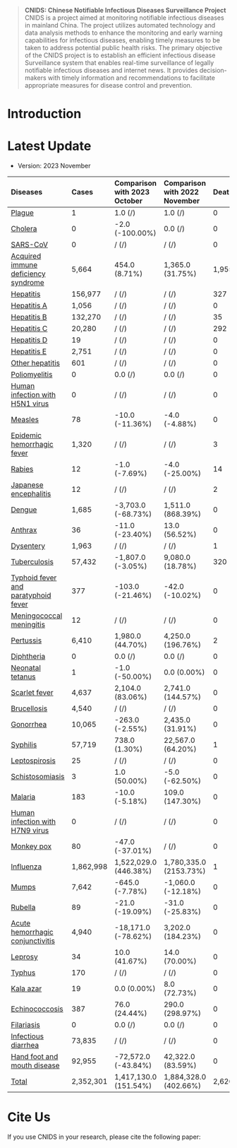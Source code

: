 > **CNIDS: Chinese Notifiable Infectious Diseases Surveillance Project**
> CNIDS is a project aimed at monitoring notifiable infectious diseases in mainland China. The project utilizes automated technology and data analysis methods to enhance the monitoring and early warning capabilities for infectious diseases, enabling timely measures to be taken to address potential public health risks.
> The primary objective of the CNIDS project is to establish an efficient infectious disease Surveillance system that enables real-time surveillance of legally notifiable infectious diseases and internet news. It provides decision-makers with timely information and recommendations to facilitate appropriate measures for disease control and prevention.

# Introduction



# Latest Update

- Version: 2023 November

| Diseases                                                                             | Cases     | Comparison with 2023 October | Comparison with 2022 November | Deaths | Comparison with 2023 October | Comparison with 2022 November |
| :----------------------------------------------------------------------------------- | :-------- | :--------------------------- | :---------------------------- | :----- | :--------------------------- | :---------------------------- |
| [Plague](./Plague)                                                                   | 1         | 1.0 (/)                      | 1.0 (/)                       | 0      | 0.0 (/)                      | 0.0 (/)                       |
| [Cholera](./Cholera)                                                                 | 0         | -2.0 (-100.00%)              | 0.0 (/)                       | 0      | 0.0 (/)                      | 0.0 (/)                       |
| [SARS-CoV](./SARS-CoV)                                                               | 0         | / (/)                        | / (/)                         | 0      | / (/)                        | / (/)                         |
| [Acquired immune deficiency syndrome](./Acquired%20immune%20deficiency%20syndrome)   | 5,664     | 454.0 (8.71%)                | 1,365.0 (31.75%)              | 1,955  | 89.0 (4.77%)                 | 497.0 (34.09%)                |
| [Hepatitis](./Hepatitis)                                                             | 156,977   | / (/)                        | / (/)                         | 327    | / (/)                        | / (/)                         |
| [Hepatitis A](./Hepatitis%20A)                                                       | 1,056     | / (/)                        | / (/)                         | 0      | / (/)                        | / (/)                         |
| [Hepatitis B](./Hepatitis%20B)                                                       | 132,270   | / (/)                        | / (/)                         | 35     | / (/)                        | / (/)                         |
| [Hepatitis C](./Hepatitis%20C)                                                       | 20,280    | / (/)                        | / (/)                         | 292    | / (/)                        | / (/)                         |
| [Hepatitis D](./Hepatitis%20D)                                                       | 19        | / (/)                        | / (/)                         | 0      | / (/)                        | / (/)                         |
| [Hepatitis E](./Hepatitis%20E)                                                       | 2,751     | / (/)                        | / (/)                         | 0      | / (/)                        | / (/)                         |
| [Other hepatitis](./Other%20hepatitis)                                               | 601       | / (/)                        | / (/)                         | 0      | / (/)                        | / (/)                         |
| [Poliomyelitis](./Poliomyelitis)                                                     | 0         | 0.0 (/)                      | 0.0 (/)                       | 0      | 0.0 (/)                      | 0.0 (/)                       |
| [Human infection with H5N1 virus](./Human%20infection%20with%20H5N1%20virus)         | 0         | / (/)                        | / (/)                         | 0      | / (/)                        | / (/)                         |
| [Measles](./Measles)                                                                 | 78        | -10.0 (-11.36%)              | -4.0 (-4.88%)                 | 0      | 0.0 (/)                      | 0.0 (/)                       |
| [Epidemic hemorrhagic fever](./Epidemic%20hemorrhagic%20fever)                       | 1,320     | / (/)                        | / (/)                         | 3      | / (/)                        | / (/)                         |
| [Rabies](./Rabies)                                                                   | 12        | -1.0 (-7.69%)                | -4.0 (-25.00%)                | 14     | 2.0 (16.67%)                 | 6.0 (75.00%)                  |
| [Japanese encephalitis](./Japanese%20encephalitis)                                   | 12        | / (/)                        | / (/)                         | 2      | / (/)                        | / (/)                         |
| [Dengue](./Dengue)                                                                   | 1,685     | -3,703.0 (-68.73%)           | 1,511.0 (868.39%)             | 0      | 0.0 (/)                      | 0.0 (/)                       |
| [Anthrax](./Anthrax)                                                                 | 36        | -11.0 (-23.40%)              | 13.0 (56.52%)                 | 0      | 0.0 (/)                      | 0.0 (/)                       |
| [Dysentery](./Dysentery)                                                             | 1,963     | / (/)                        | / (/)                         | 1      | / (/)                        | / (/)                         |
| [Tuberculosis](./Tuberculosis)                                                       | 57,432    | -1,807.0 (-3.05%)            | 9,080.0 (18.78%)              | 320    | -34.0 (-9.60%)               | -13.0 (-3.90%)                |
| [Typhoid fever and paratyphoid fever](./Typhoid%20fever%20and%20paratyphoid%20fever) | 377       | -103.0 (-21.46%)             | -42.0 (-10.02%)               | 0      | -1.0 (-100.00%)              | 0.0 (/)                       |
| [Meningococcal meningitis](./Meningococcal%20meningitis)                             | 12        | / (/)                        | / (/)                         | 0      | / (/)                        | / (/)                         |
| [Pertussis](./Pertussis)                                                             | 6,410     | 1,980.0 (44.70%)             | 4,250.0 (196.76%)             | 2      | 2.0 (/)                      | 2.0 (/)                       |
| [Diphtheria](./Diphtheria)                                                           | 0         | 0.0 (/)                      | 0.0 (/)                       | 0      | 0.0 (/)                      | 0.0 (/)                       |
| [Neonatal tetanus](./Neonatal%20tetanus)                                             | 1         | -1.0 (-50.00%)               | 0.0 (0.00%)                   | 0      | 0.0 (/)                      | 0.0 (/)                       |
| [Scarlet fever](./Scarlet%20fever)                                                   | 4,637     | 2,104.0 (83.06%)             | 2,741.0 (144.57%)             | 0      | 0.0 (/)                      | 0.0 (/)                       |
| [Brucellosis](./Brucellosis)                                                         | 4,540     | / (/)                        | / (/)                         | 0      | / (/)                        | / (/)                         |
| [Gonorrhea](./Gonorrhea)                                                             | 10,065    | -263.0 (-2.55%)              | 2,435.0 (31.91%)              | 0      | 0.0 (/)                      | 0.0 (/)                       |
| [Syphilis](./Syphilis)                                                               | 57,719    | 738.0 (1.30%)                | 22,567.0 (64.20%)             | 1      | -2.0 (-66.67%)               | -2.0 (-66.67%)                |
| [Leptospirosis](./Leptospirosis)                                                     | 25        | / (/)                        | / (/)                         | 0      | / (/)                        | / (/)                         |
| [Schistosomiasis](./Schistosomiasis)                                                 | 3         | 1.0 (50.00%)                 | -5.0 (-62.50%)                | 0      | 0.0 (/)                      | 0.0 (/)                       |
| [Malaria](./Malaria)                                                                 | 183       | -10.0 (-5.18%)               | 109.0 (147.30%)               | 0      | -1.0 (-100.00%)              | 0.0 (/)                       |
| [Human infection with H7N9 virus](./Human%20infection%20with%20H7N9%20virus)         | 0         | / (/)                        | / (/)                         | 0      | / (/)                        | / (/)                         |
| [Monkey pox](./Monkey%20pox)                                                         | 80        | -47.0 (-37.01%)              | / (/)                         | 0      | 0.0 (/)                      | / (/)                         |
| [Influenza](./Influenza)                                                             | 1,862,998 | 1,522,029.0 (446.38%)        | 1,780,335.0 (2153.73%)        | 1      | 0.0 (0.00%)                  | 1.0 (/)                       |
| [Mumps](./Mumps)                                                                     | 7,642     | -645.0 (-7.78%)              | -1,060.0 (-12.18%)            | 0      | 0.0 (/)                      | 0.0 (/)                       |
| [Rubella](./Rubella)                                                                 | 89        | -21.0 (-19.09%)              | -31.0 (-25.83%)               | 0      | 0.0 (/)                      | 0.0 (/)                       |
| [Acute hemorrhagic conjunctivitis](./Acute%20hemorrhagic%20conjunctivitis)           | 4,940     | -18,171.0 (-78.62%)          | 3,202.0 (184.23%)             | 0      | 0.0 (/)                      | 0.0 (/)                       |
| [Leprosy](./Leprosy)                                                                 | 34        | 10.0 (41.67%)                | 14.0 (70.00%)                 | 0      | 0.0 (/)                      | 0.0 (/)                       |
| [Typhus](./Typhus)                                                                   | 170       | / (/)                        | / (/)                         | 0      | / (/)                        | / (/)                         |
| [Kala azar](./Kala%20azar)                                                           | 19        | 0.0 (0.00%)                  | 8.0 (72.73%)                  | 0      | -1.0 (-100.00%)              | 0.0 (/)                       |
| [Echinococcosis](./Echinococcosis)                                                   | 387       | 76.0 (24.44%)                | 290.0 (298.97%)               | 0      | 0.0 (/)                      | 0.0 (/)                       |
| [Filariasis](./Filariasis)                                                           | 0         | 0.0 (/)                      | 0.0 (/)                       | 0      | 0.0 (/)                      | 0.0 (/)                       |
| [Infectious diarrhea](./Infectious%20diarrhea)                                       | 73,835    | / (/)                        | / (/)                         | 0      | / (/)                        | / (/)                         |
| [Hand foot and mouth disease](./Hand%20foot%20and%20mouth%20disease)                 | 92,955    | -72,572.0 (-43.84%)          | 42,322.0 (83.59%)             | 0      | 0.0 (/)                      | 0.0 (/)                       |
| [Total](./Total)                                                                     | 2,352,301 | 1,417,130.0 (151.54%)        | 1,884,328.0 (402.66%)         | 2,626  | 125.0 (5.00%)                | 756.0 (40.43%)                |

# Cite Us

If you use CNIDS in your research, please cite the following paper:

```

```
